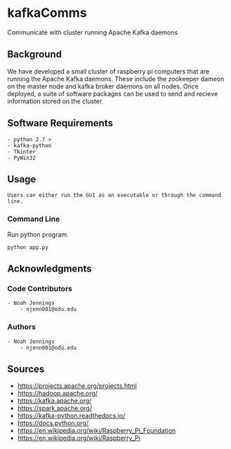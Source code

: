 # kafkaComms

Communicate with cluster running Apache Kafka daemons 

## Background 
We have developed a small cluster of raspberry pi computers that are running the Apache Kafka daemons.  These include the zookeeper dameon on the master node and kafka broker daemons on all nodes. Once deployed, a suite of software packages can be used to send and recieve information stored on the cluster. 

## Software Requirements
    - python 2.7 > 
    - kafka-python 
    - Tkinter 
    - PyWin32

## Usage
    Users can either run the GUI as an executable or through the command line. 

### Command Line 
Run python program. 

```
python app.py 
```

## Acknowledgments


### Code Contributors 

    - Noah Jennings 
        - njenn001@odu.edu

### Authors

    - Noah Jennings
        - njenn001@odu.edu

## Sources 

- https://projects.apache.org/projects.html 
- https://hadoop.apache.org/
- https://kafka.apache.org/
- https://spark.apache.org/ 
- https://kafka-python.readthedocs.io/ 
- https://docs.python.org/
- https://en.wikipedia.org/wiki/Raspberry_Pi_Foundation 
- https://en.wikipedia.org/wiki/Raspberry_Pi 
